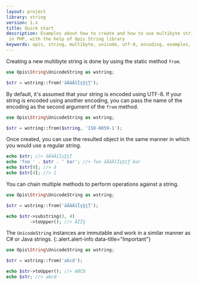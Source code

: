 ```yaml
---
layout: project
library: string
version: 1.x
title: Quick start
description: Examples about how to create and how to use multibyte strings 
 in PHP, with the help of Opis String library
keywords: opis, string, multibyte, unicode, utf-8, encoding, examples, quick start
---
```


Creating a new multibyte string is done by using the static method `from`.

```php
use Opis\String\UnicodeString as wstring;

$str = wstring::from('ăĂâÂîÎşŞţŢ');
```

By default, it's assumed that your string is encoded using UTF-8. 
If your string is encoded using another encoding, 
you can pass the name of the encoding as the second argument of the `from` method.

```php
use Opis\String\UnicodeString as wstring;

$str = wstring::from($string, 'ISO-8859-1');
```

Once created, you can use the resulted object in the same manner in which you would use a regular string.

```php
echo $str; //> ăĂâÂîÎşŞţŢ
echo 'foo ' . $str . ' bar'; //> foo ăĂâÂîÎşŞţŢ bar
echo $str[0]; //> ă
echo $str[4]; //> î
```

You can chain multiple methods to perform operations against a string.

```php
use Opis\String\UnicodeString as wstring;

$str = wstring::from('ăĂâÂîÎşŞţŢ');

echo $str->substring(3, 4)
         ->toUpper(); //> ÂÎÎŞ
```

The `UnicodeString` instances are immutable and work 
in a similar manner as C# or Java strings.
{:.alert.alert-info data-title="Important"}

```php
use Opis\String\UnicodeString as wstring;

$str = wstring::from('abcd');

echo $str->toUpper(); //> ABCD
echo $str; //> abcd
```

